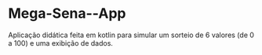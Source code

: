 # Mega-Sena--App

Aplicação didática feita em kotlin para simular um sorteio de 6 valores (de 0 a 100) e uma exibição de dados.

